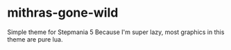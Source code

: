 mithras-gone-wild
=================

Simple theme for Stepmania 5
Because I'm super lazy, most graphics in this theme are pure lua.
